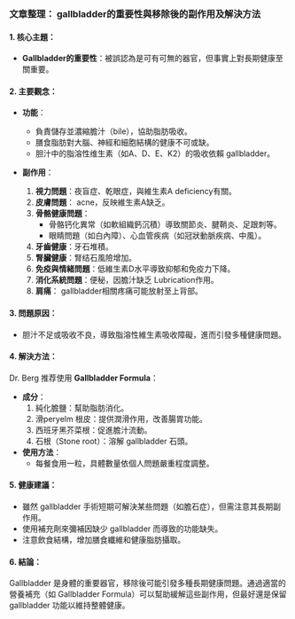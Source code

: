 ### 文章整理： gallbladder的重要性與移除後的副作用及解決方法

#### 1. 核心主題：
- **Gallbladder的重要性**：被誤認為是可有可無的器官，但事實上對長期健康至關重要。

#### 2. 主要觀念：
- **功能**：
  - 負責儲存並濃縮膽汁（bile），協助脂肪吸收。
  - 膳食脂肪對大腦、神經和細胞結構的健康不可或缺。
  - 胆汁中的脂溶性维生素（如A、D、E、K2）的吸收依賴 gallbladder。

- **副作用**：
  1. **視力問題**：夜盲症、乾眼症，與維生素A deficiency有關。
  2. **皮膚問題**： acne，反映維生素A缺乏。
  3. **骨骼健康問題**：
     - 骨骼钙化異常（如軟組織鈣沉積）導致關節炎、腱鞘炎、足跟刺等。
     - 眼睛問題（如白內障）、心血管疾病（如冠狀動脈疾病、中風）。
  4. **牙齒健康**：牙石堆積。
  5. **腎臟健康**：腎结石風險增加。
  6. **免疫與情緒問題**：低維生素D水平導致抑郁和免疫力下降。
  7. **消化系統問題**：便秘，因膽汁缺乏 Lubrication作用。
  8. **肩痛**： gallbladder相關疼痛可能放射至上背部。

#### 3. 問題原因：
- 胆汁不足或吸收不良，導致脂溶性維生素吸收障礙，進而引發多種健康問題。

#### 4. 解決方法：
Dr. Berg 推荐使用 **Gallbladder Formula**：
  - **成分**：
    1. 純化膽鹽：幫助脂肪消化。
    2. 滑peryelm 根皮：提供潤滑作用，改善腸胃功能。
    3. 西班牙黑芥菜根：促進膽汁流動。
    4. 石根（Stone root）：溶解 gallbladder 石頭。
  - **使用方法**：
    - 每餐食用一粒，具體數量依個人問題嚴重程度調整。

#### 5. 健康建議：
- 雖然 gallbladder 手術短期可解決某些問題（如膽石症），但需注意其長期副作用。
- 使用補充劑來彌補因缺少 gallbladder 而導致的功能缺失。
- 注意飲食結構，增加膳食纖維和健康脂肪攝取。

#### 6. 結論：
Gallbladder 是身體的重要器官，移除後可能引發多種長期健康問題。通過適當的營養補充（如 Gallbladder Formula）可以幫助緩解這些副作用，但最好還是保留 gallbladder 功能以維持整體健康。